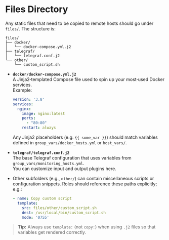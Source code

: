 # Files Directory

Any static files that need to be copied to remote hosts should go under `files/`. The structure is:

```
files/
├── docker/
│   └── docker-compose.yml.j2
├── telegraf/
│   └── telegraf.conf.j2
└── other/
    └── custom_script.sh
```

*   **`docker/docker-compose.yml.j2`**\
    A Jinja2‐templated Compose file used to spin up your most‐used Docker services.\
    Example:

    ```yaml
    version: '3.8'
    services:
      nginx:
        image: nginx:latest
        ports:
          - "80:80"
        restart: always
    ```

    Any Jinja2 placeholders (e.g. `{{ some_var }}`) should match variables defined in `group_vars/docker_hosts.yml` or `host_vars/`.
* **`telegraf/telegraf.conf.j2`**\
  The base Telegraf configuration that uses variables from `group_vars/monitoring_hosts.yml`.\
  You can customize input and output plugins here.
*   Other subfolders (e.g., `other/`) can contain miscellaneous scripts or configuration snippets. Roles should reference these paths explicitly; e.g.:

    ```yaml
    - name: Copy custom script
      template:
        src: files/other/custom_script.sh
        dest: /usr/local/bin/custom_script.sh
        mode: '0755'
    ```

> **Tip:** Always use `template:` (not `copy:`) when using `.j2` files so that variables get rendered correctly.
